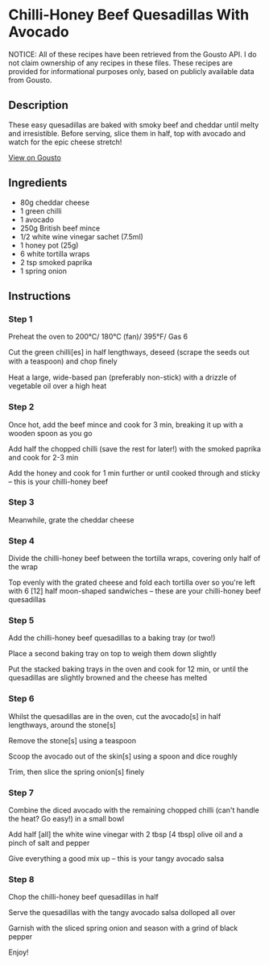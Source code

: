 # Chilli-Honey Beef Quesadillas With Avocado

NOTICE: All of these recipes have been retrieved from the Gousto API. I do not claim ownership of any recipes in these files. These recipes are provided for informational purposes only, based on publicly available data from Gousto.

## Description

These easy quesadillas are baked with smoky beef and cheddar until melty and irresistible. Before serving, slice them in half, top with avocado and watch for the epic cheese stretch! 

[View on Gousto](https://www.gousto.co.uk/recipes/cookbook/chilli-honey-beef-quesadillas-with-avocado)

## Ingredients

- 80g cheddar cheese
- 1 green chilli
- 1 avocado
- 250g British beef mince
- 1/2 white wine vinegar sachet (7.5ml)
- 1 honey pot (25g)
- 6 white tortilla wraps
- 2 tsp smoked paprika
- 1 spring onion

## Instructions


### Step 1

Preheat the oven to 200°C/ 180°C (fan)/ 395°F/ Gas 6

Cut the green chilli<span class="text-danger">[es]</span> in half lengthways, deseed (scrape the seeds out with a teaspoon) and chop ﬁnely

Heat a large, wide-based pan (preferably non-stick) with a drizzle of vegetable oil over a high heat


### Step 2

Once hot, add the beef mince and cook for 3 min, breaking it up with a wooden spoon as you go

Add half the chopped chilli (save the rest for later!) with the smoked paprika and cook for 2-3 min

Add the honey and cook for 1 min further or until cooked through and sticky – this is your chilli-honey beef


### Step 3

Meanwhile, grate the cheddar cheese


### Step 4

Divide the chilli-honey beef between the tortilla wraps, covering only half of the wrap

Top evenly with the grated cheese and fold each tortilla over so you're left with 6 <span class="text-danger">[12]</span> half moon-shaped sandwiches – these are your chilli-honey beef quesadillas


### Step 5

Add the chilli-honey beef quesadillas to a baking tray (or two!)

Place a second baking tray on top to weigh them down slightly

Put the stacked baking trays in the oven and cook for 12 min, or until the quesadillas are slightly browned and the cheese has melted


### Step 6

Whilst the quesadillas are in the oven, cut the avocado<span class="text-danger">[s]</span> in half lengthways, around the stone<span class="text-danger">[s]</span>

Remove the stone<span class="text-danger">[s]</span> using a teaspoon

Scoop the avocado out of the skin<span class="text-danger">[s]</span> using a spoon and dice roughly

Trim, then slice the spring onion<span class="text-danger">[s]</span> finely


### Step 7

Combine the diced avocado with the remaining chopped chilli (can't handle the heat? Go easy!) in a small bowl

Add half <span class="text-danger">[all]</span> the white wine vinegar with 2 tbsp <span class="text-danger">[4 tbsp]</span> olive oil and a pinch of salt and pepper

Give everything a good mix up – this is your tangy avocado salsa

### Step 8

Chop the chilli-honey beef quesadillas in half

Serve the quesadillas with the tangy avocado salsa dolloped all over

Garnish with the sliced spring onion and season with a grind of black pepper

Enjoy!

